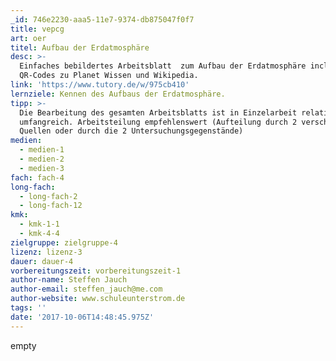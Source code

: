 ```yaml
---
_id: 746e2230-aaa5-11e7-9374-db875047f0f7
title: vepcg
art: oer
titel: Aufbau der Erdatmosphäre
desc: >-
  Einfaches bebildertes Arbeitsblatt  zum Aufbau der Erdatmosphäre incl.
  QR-Codes zu Planet Wissen und Wikipedia.
link: 'https://www.tutory.de/w/975cb410'
lernziele: Kennen des Aufbaus der Erdatmosphäre.
tipp: >-
  Die Bearbeitung des gesamten Arbeitsblatts ist in Einzelarbeit relativ
  umfangreich. Arbeitsteilung empfehlenswert (Aufteilung durch 2 verschiedene
  Quellen oder durch die 2 Untersuchungsgegenstände)
medien:
  - medien-1
  - medien-2
  - medien-3
fach: fach-4
long-fach:
  - long-fach-2
  - long-fach-12
kmk:
  - kmk-1-1
  - kmk-4-4
zielgruppe: zielgruppe-4
lizenz: lizenz-3
dauer: dauer-4
vorbereitungszeit: vorbereitungszeit-1
author-name: Steffen Jauch
author-email: steffen_jauch@me.com
author-website: www.schuleunterstrom.de
tags: ''
date: '2017-10-06T14:48:45.975Z'
---
```

empty
